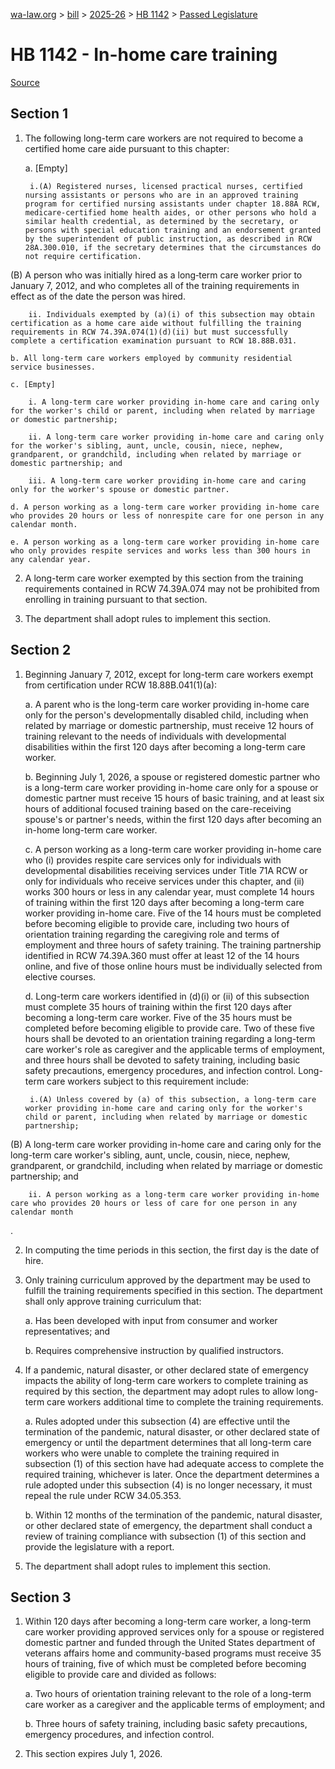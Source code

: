 [wa-law.org](/) > [bill](/bill/) > [2025-26](/bill/2025-26/) > [HB 1142](/bill/2025-26/hb/1142/) > [Passed Legislature](/bill/2025-26/hb/1142/S.PL/)

# HB 1142 - In-home care training

[Source](http://lawfilesext.leg.wa.gov/biennium/2025-26/Pdf/Bills/House%20Passed%20Legislature/1142-S.PL.pdf)

## Section 1
1. The following long-term care workers are not required to become a certified home care aide pursuant to this chapter:

    a. [Empty]

        i.(A) Registered nurses, licensed practical nurses, certified nursing assistants or persons who are in an approved training program for certified nursing assistants under chapter 18.88A RCW, medicare-certified home health aides, or other persons who hold a similar health credential, as determined by the secretary, or persons with special education training and an endorsement granted by the superintendent of public instruction, as described in RCW 28A.300.010, if the secretary determines that the circumstances do not require certification.

(B) A person who was initially hired as a long‑term care worker prior to January 7, 2012, and who completes all of the training requirements in effect as of the date the person was hired.

        ii. Individuals exempted by (a)(i) of this subsection may obtain certification as a home care aide without fulfilling the training requirements in RCW 74.39A.074(1)(d)(ii) but must successfully complete a certification examination pursuant to RCW 18.88B.031.

    b. All long-term care workers employed by community residential service businesses.

    c. [Empty]

        i. A long-term care worker providing in-home care and caring only for the worker's child or parent, including when related by marriage or domestic partnership;

        ii. A long-term care worker providing in-home care and caring only for the worker's sibling, aunt, uncle, cousin, niece, nephew, grandparent, or grandchild, including when related by marriage or domestic partnership; and

        iii. A long-term care worker providing in-home care and caring only for the worker's spouse or domestic partner.

    d. A person working as a long-term care worker providing in-home care who provides 20 hours or less of nonrespite care for one person in any calendar month.

    e. A person working as a long-term care worker providing in-home care who only provides respite services and works less than 300 hours in any calendar year.

2. A long-term care worker exempted by this section from the training requirements contained in RCW 74.39A.074 may not be prohibited from enrolling in training pursuant to that section.

3. The department shall adopt rules to implement this section.

## Section 2
1. Beginning January 7, 2012, except for long-term care workers exempt from certification under RCW 18.88B.041(1)(a):

    a. A parent who is the long-term care worker providing in-home care only for the person's developmentally disabled child, including when related by marriage or domestic partnership, must receive 12 hours of training relevant to the needs of individuals with developmental disabilities within the first 120 days after becoming a long-term care worker.

    b. Beginning July 1, 2026, a spouse or registered domestic partner who is a long-term care worker providing in-home care only for a spouse or domestic partner must receive 15 hours of basic training, and at least six hours of additional focused training based on the care-receiving spouse's or partner's needs, within the first 120 days after becoming an in-home long-term care worker.

    c. A person working as a long-term care worker providing in-home care who (i) provides respite care services only for individuals with developmental disabilities receiving services under Title 71A RCW or only for individuals who receive services under this chapter, and (ii) works 300 hours or less in any calendar year, must complete 14 hours of training within the first 120 days after becoming a long-term care worker providing in-home care. Five of the 14 hours must be completed before becoming eligible to provide care, including two hours of orientation training regarding the caregiving role and terms of employment and three hours of safety training. The training partnership identified in RCW 74.39A.360 must offer at least 12 of the 14 hours online, and five of those online hours must be individually selected from elective courses.

    d. Long-term care workers identified in (d)(i) or (ii) of this subsection must complete 35 hours of training within the first 120 days after becoming a long-term care worker. Five of the 35 hours must be completed before becoming eligible to provide care. Two of these five hours shall be devoted to an orientation training regarding a long-term care worker's role as caregiver and the applicable terms of employment, and three hours shall be devoted to safety training, including basic safety precautions, emergency procedures, and infection control. Long-term care workers subject to this requirement include:

        i.(A) Unless covered by (a) of this subsection, a long-term care worker providing in-home care and caring only for the worker's child or parent, including when related by marriage or domestic partnership;

(B) A long-term care worker providing in-home care and caring only for the long-term care worker's sibling, aunt, uncle, cousin, niece, nephew, grandparent, or grandchild, including when related by marriage or domestic partnership; and

        ii. A person working as a long-term care worker providing in-home care who provides 20 hours or less of care for one person in any calendar month

.

2. In computing the time periods in this section, the first day is the date of hire.

3. Only training curriculum approved by the department may be used to fulfill the training requirements specified in this section. The department shall only approve training curriculum that:

    a. Has been developed with input from consumer and worker representatives; and

    b. Requires comprehensive instruction by qualified instructors.

4. If a pandemic, natural disaster, or other declared state of emergency impacts the ability of long-term care workers to complete training as required by this section, the department may adopt rules to allow long-term care workers additional time to complete the training requirements.

    a. Rules adopted under this subsection (4) are effective until the termination of the pandemic, natural disaster, or other declared state of emergency or until the department determines that all long-term care workers who were unable to complete the training required in subsection (1) of this section have had adequate access to complete the required training, whichever is later. Once the department determines a rule adopted under this subsection (4) is no longer necessary, it must repeal the rule under RCW 34.05.353.

    b. Within 12 months of the termination of the pandemic, natural disaster, or other declared state of emergency, the department shall conduct a review of training compliance with subsection (1) of this section and provide the legislature with a report.

5. The department shall adopt rules to implement this section.

## Section 3
1. Within 120 days after becoming a long-term care worker, a long-term care worker providing approved services only for a spouse or registered domestic partner and funded through the United States department of veterans affairs home and community-based programs must receive 35 hours of training, five of which must be completed before becoming eligible to provide care and divided as follows:

    a. Two hours of orientation training relevant to the role of a long-term care worker as a caregiver and the applicable terms of employment; and

    b. Three hours of safety training, including basic safety precautions, emergency procedures, and infection control.

2. This section expires July 1, 2026.
